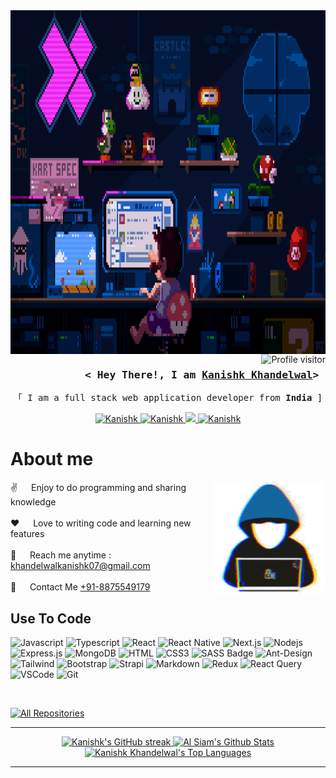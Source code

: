 
 <img align="center" width="1200" height="550" src="code3.gif" alt="Coding gif" />

<!--
<h2 align="center">
  Welcome to Kanishk Khandelwal's World!
</h2>
-->

<a href="https://komarev.com/ghpvc/?username=Kanishk-byte">
  <img align="right" src="https://komarev.com/ghpvc/?username=Kanishk-byte&label=Visitors&color=0e75b6&style=flat" alt="Profile visitor" />
</a>

<!-- Intro  -->
<h3 align="center">
        <samp>&nbsp;&nbsp;&nbsp;&nbsp;&nbsp;&nbsp;&nbsp;&nbsp;&nbsp;&nbsp; &lt; Hey There!, I am
                <b><a target="_blank" href="#">Kanishk Khandelwal</a>&gt;</b>
        </samp>
</h3>

<p align="center"> 
  <samp>
    「 I am a full stack web application developer from <b>India</b> ]
    <br>
  </samp>
</p>

<p align="center">
 <a href="#" target="blank">
  <img src="https://img.shields.io/badge/Website-DC143C?style=for-the-badge&logo=medium&logoColor=white" alt="Kanishk" />
 </a>
  
 <a href="https://www.linkedin.com/in/kanishk-khandelwal-646b71225/" target="_blank">
  <img src="https://img.shields.io/badge/LinkedIn-0077B5?style=for-the-badge&logo=linkedin&logoColor=white" alt="Kanishk"/>
 </a>
  
 <a href="https://x.com/Kanishk_x7x" target="_blank">
  <img src="https://img.shields.io/badge/Twitter-1DA1F2?style=for-the-badge&logo=twitter&logoColor=white" />
 </a>
  
 <a href="https://www.instagram.com/kanishkyouknow/" target="_blank">
  <img src="https://img.shields.io/badge/Instagram-fe4164?style=for-the-badge&logo=instagram&logoColor=white" alt="Kanishk" />
 </a> 
</p>

<!-- About Section -->
 # About me
<p>
 <img align="right" width="180" src="code5.gif" alt="Coding gif" />

 ✌️ &emsp; Enjoy to do programming and sharing knowledge <br/><br/>
 ❤️ &emsp; Love to writing code and learning new features<br/><br/>
 📧 &emsp; Reach me anytime : khandelwalkanishk07@gmail.com<br/><br/>
 💬 &emsp; Contact Me [+91-8875549179](8875549179)

</p>

## Use To Code

![Javascript](https://img.shields.io/badge/Javascript-F0DB4F?style=for-the-badge&labelColor=black&logo=javascript&logoColor=F0DB4F)
![Typescript](https://img.shields.io/badge/Typescript-007acc?style=for-the-badge&labelColor=black&logo=typescript&logoColor=007acc)
![React](https://img.shields.io/badge/-React-61DBFB?style=for-the-badge&labelColor=black&logo=react&logoColor=61DBFB)
![React Native](https://img.shields.io/badge/React_Native-20232A?style=for-the-badge&logo=react&logoColor=61DAFB)
![Next.js](https://img.shields.io/badge/next.js-000000?style=for-the-badge&logo=nextdotjs&logoColor=white)
![Nodejs](https://img.shields.io/badge/Nodejs-3C873A?style=for-the-badge&labelColor=black&logo=node.js&logoColor=3C873A)
![Express.js](https://img.shields.io/badge/Express.js-000000?style=for-the-badge&logo=express&logoColor=white)
![MongoDB](https://img.shields.io/badge/MongoDB-4EA94B?style=for-the-badge&logo=mongodb&logoColor=white)
![HTML](https://img.shields.io/badge/HTML5-E34F26?style=for-the-badge&logo=html5&logoColor=white)
![CSS3](https://img.shields.io/badge/CSS3-1572B6?style=for-the-badge&logo=css3&logoColor=white)
![SASS Badge](https://img.shields.io/badge/Sass-CC6699?style=for-the-badge&logo=sass&logoColor=white)
![Ant-Design](https://img.shields.io/badge/AntDesign-0170FE?style=for-the-badge&logo=antdesign&logoColor=white)
![Tailwind](https://img.shields.io/badge/Tailwind_CSS-092749?style=for-the-badge&logo=tailwindcss&logoColor=06B6D4&labelColor=000000)
![Bootstrap](https://img.shields.io/badge/Bootstrap-563D7C?style=for-the-badge&logo=bootstrap&logoColor=white)
![Strapi](https://img.shields.io/badge/strapi-2E7EEA?style=for-the-badge&logo=strapi&logoColor=white)
![Markdown](https://img.shields.io/badge/Markdown-000000?style=for-the-badge&logo=markdown&logoColor=white)
![Redux](https://img.shields.io/badge/Redux-593D88?style=for-the-badge&logo=redux&logoColor=white)
![React Query](https://img.shields.io/badge/-React_Query-FF4154?style=for-the-badge&logo=react%20query&logoColor=white)
![VSCode](https://img.shields.io/badge/Visual_Studio-0078d7?style=for-the-badge&logo=visual%20studio&logoColor=white)
![Git](https://img.shields.io/badge/Git-F05032?style=for-the-badge&logo=git&logoColor=white)

<br/>

<p align="left">
  <a href="https://github.com/Kanishk-byte?tab=repositories" target="_blank"><img alt="All Repositories" title="All Repositories" src="https://img.shields.io/badge/-All%20Repos-2962FF?style=for-the-badge&logo=koding&logoColor=white"/></a>
</p>

<hr/>

<p align="center">
  <a href="https://github.com/Kanishk-byte">
    <img src="https://github-readme-streak-stats.herokuapp.com/?user=Kanishk-byte&theme=radical&border=7F3FBF&background=0D1117" alt="Kanishk's GitHub streak"/>
  </a>
  <a align = "center"> 
    <a href="https://github.com/Kanishk-byte"><img alt="Al Siam's Github Stats" src="https://denvercoder1-github-readme-stats.vercel.app/api?username=Kanishk-byte&show_icons=true&count_private=true&theme=react&border_color=7F3FBF&bg_color=0D1117&title_color=F85D7F&icon_color=F8D866" height="192px" width="49.5%"/></a>
    <a href="https://github.com/Kanishk-byte"><img alt="Kanishk Khandelwal's Top Languages" src="https://denvercoder1-github-readme-stats.vercel.app/api/top-langs/?username=Kanishk-byte&langs_count=8&layout=compact&theme=react&border_color=7F3FBF&bg_color=0D1117&title_color=F85D7F&icon_color=F8D866" height="192px" width="49.5%"/></a>
</a> 
</p>

<hr/>
